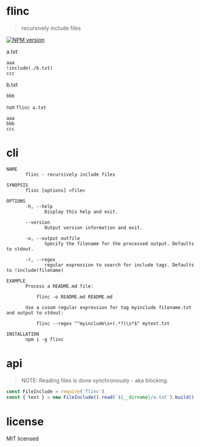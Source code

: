 # flinc

> recursively include files

[![NPM version](https://badge.fury.io/js/flinc.svg)](https://www.npmjs.com/package/flinc/)

a.txt

```
aaa
!include(./b.txt)
ccc
```

b.txt

```
bbb
```

run `flinc a.txt`

```
aaa
bbb
ccc
```

# cli

```
NAME
       flinc - recursively include files

SYNOPSIS
       flinc [options] <file>

OPTIONS
       -h, --help
              Display this help and exit.

       --version
              Output version information and exit.

       -o, --output outfile
              Specify the filename for the processed output. Defaults to stdout.

       -r, --regex
              regular expression to search for include tags. Defaults to !include(filename)

EXAMPLE
       Process a README.md file:

           flinc -o README.md README.md

       Use a cusom regular expression for tag myinclude filename.txt and output to stdout:

           flinc --regex "^myinclude\s+(.*?)\s*$" mytext.txt

INSTALLATION
       npm i -g flinc

```

# api

> NOTE: Reading files is done synchronously - aka blocking.

```js
const FileInclude = require('flinc')
const { text } = new FileInclude().read(`${__dirname}/a.txt`).build()
```

# license

MIT licensed
